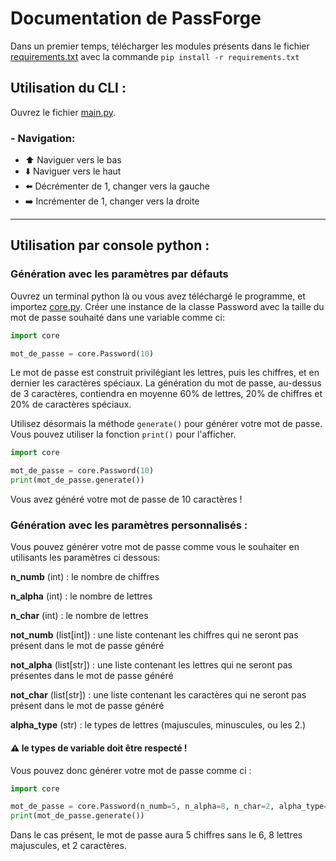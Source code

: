 # Documentation de PassForge
Dans un premier temps, télécharger les modules présents dans le fichier [requirements.txt](requirements.txt) avec la commande `pip install -r requirements.txt`

## Utilisation du CLI :
Ouvrez le fichier [main.py](main.py).

### - Navigation:

- ⬆️ Naviguer vers le bas
- ⬇️ Naviguer vers le haut
- ⬅️ Décrémenter de 1, changer vers la gauche
- ➡️ Incrémenter de 1, changer vers la droite

---

## Utilisation par console python :

### Génération avec les paramètres par défauts
Ouvrez un terminal python là ou vous avez téléchargé le programme, et importez [core.py](core.py).
Créer une instance de la classe Password avec la taille du mot de passe souhaité dans une variable comme ci:
```python
import core

mot_de_passe = core.Password(10)
```
Le mot de passe est construit privilégiant les lettres, puis les chiffres, et en dernier les caractères spéciaux.
La génération du mot de passe, au-dessus de 3 caractères, contiendra en moyenne 60% de lettres, 20% de chiffres et 20% de caractères spéciaux.

Utilisez désormais la méthode `generate()` pour générer votre mot de passe. Vous pouvez utiliser la fonction `print()` pour l'afficher.

```python
import core

mot_de_passe = core.Password(10)
print(mot_de_passe.generate())
```
Vous avez généré votre mot de passe de 10 caractères !

### Génération avec les paramètres personnalisés :
Vous pouvez générer votre mot de passe comme vous le souhaiter en utilisants les paramètres ci dessous:

**n_numb** (int) : le nombre de chiffres

**n_alpha** (int) : le nombre de lettres 

**n_char** (int) : le nombre de lettres

**not_numb** (list[int]) : une liste contenant les chiffres qui ne seront pas présent dans le mot de passe généré

**not_alpha** (list[str]) : une liste contenant les lettres qui ne seront pas présentes dans le mot de passe généré

**not_char** (list[str]) : une liste contenant les caractères qui ne seront pas présent dans le mot de passe généré

**alpha_type** (str) : le types de lettres (majuscules, minuscules, ou les 2.)

#### ⚠️ le types de variable doit être respecté !

Vous pouvez donc générer votre mot de passe comme ci :
```python
import core

mot_de_passe = core.Password(n_numb=5, n_alpha=8, n_char=2, alpha_type="uppercase", not_numb=[6])
print(mot_de_passe.generate())
```
Dans le cas présent, le mot de passe aura 5 chiffres sans le 6, 8 lettres majuscules, et 2 caractères.
